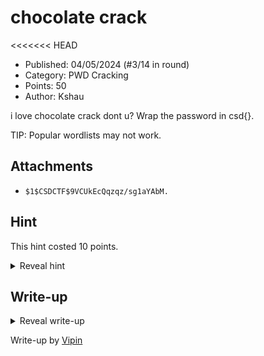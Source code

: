 # chocolate crack

<<<<<<< HEAD
- Published: 04/05/2024 (#3/14 in round)
- Category: PWD Cracking
- Points: 50
- Author: Kshau

i love chocolate crack dont u? Wrap the password in csd{}.

TIP: Popular wordlists may not work.

## Attachments

- `$1$CSDCTF$9VCUkEcQqzqz/sg1aYAbM.`

## Hint

This hint costed 10 points.

<details>
<summary>Reveal hint</summary>

Check out [Seclists](https://github.com/danielmiessler/SecLists), there has to be a wordlist in there that will help. Also the hash is in md5crypt.

</details>

## Write-up

<details>
<summary>Reveal write-up</summary>

As the tip says, popular wordlists don't work. With this knowledge we can assume that *rockyou.txt* wouldn't work. A popular place to look for password wordlists is [Seclists](https://github.com/danielmiessler/SecLists), the biggest wordlist in the repository is *xato-net-10-million-passwords.txt*. Let's try to crack with that!

```bash
echo '$1$CSDCTF$9VCUkEcQqzqz/sg1aYAbM.' > hash && hashcat -m 500 hash /Users/vipin/tech/CTFs/wordlists/xato-net-10-million-passwords.txt
```

And from that we get the password `$1$CSDCTF$9VCUkEcQqzqz/sg1aYAbM.:zaq8xsw5cde3`. After wrapping with csd{}, you get the flag.


Flag: ```csd{zaq8xsw5cde3}```

</details>

Write-up by [Vipin](https://vipinb.xyz)

